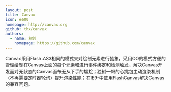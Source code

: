 ```yaml
---
layout: post
title: Canvax
icon: e600
homepage: http://canvax.org
github: thx/canvax
authors:
  - name: 释剑
    homepage: https://github.com/canvax
---
```


Canvax采用Flash AS3相同的模式来对绘制元素进行抽象，采用OO的模式方便的管理绘制在Canvas上面的每个元素和进行事件绑定和检测触发，解决Canvas开发面对无状态的Canvas画布无从下手的尴尬；独树一帜的心跳包主动渲染机制（不再需要定时器轮询）提升渲染性能；在IE9-中使用FlashCanvas解决Canvas的兼容问题。
